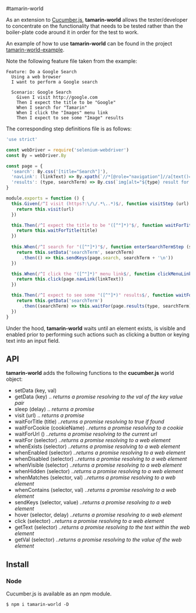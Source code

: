 #tamarin-world

As an extension to [Cucumber.js](https://www.npmjs.com/package/cucumber), __tamarin-world__ allows the tester/developer to concentrate on the functionality that needs to be tested rather than the boiler-plate code around it in order for the test to work.

An example of how to use __tamarin-world__ can be found in the project [tamarin-world-example](https://github.com/ajaxscape/tamarin-world-example).

Note the following feature file taken from the example:

```gherkin
Feature: Do a Google Search
  Using a web browser
  I want to perform a Google search

  Scenario: Google Search
    Given I visit http://google.com
    Then I expect the title to be "Google"
    When I search for "Tamarin"
    When I click the "Images" menu link
    Then I expect to see some "Image" results
```

The corresponding step definitions file is as follows:

```javascript
'use strict'

const webDriver = require('selenium-webdriver')
const By = webDriver.By

const page = {
  'search': By.css('[title="Search"]'),
  'navLink': (linkText) => By.xpath(`//*[@role="navigation"]//a[text()="${linkText}"]`),
  'results': (type, searchTerm) => By.css(`img[alt="${type} result for ${searchTerm}"]`)
}

module.exports = function () {
  this.Given(/^I visit (https?:\/\/.*\..*)$/, function visitStep (url) {
    return this.visit(url)
  })

  this.Then(/^I expect the title to be "([^"]*)"$/, function waitForTitleStep (title) {
    return this.waitForTitle(title)
  })
  
  this.When(/^I search for "([^"]*)"$/, function enterSearchTermStep (searchTerm) {
    return this.setData('searchTerm', searchTerm)
      .then(() => this.sendKeys(page.search, searchTerm + '\n'))
  })

  this.When(/^I click the "([^"]*)" menu link$/, function clickMenuLinkStep (linkText) {
    return this.click(page.navLink(linkText))
  })

  this.Then(/^I expect to see some "([^"]*)" results$/, function waitForResultsStep (type) {
    return this.getData('searchTerm')
      .then((searchTerm) => this.waitFor(page.results(type, searchTerm)))
  })
}
```

Under the hood, __tamarin-world__ waits until an element exists, is visible and enabled prior to performing such actions such as clicking a button or keying text into an input field.

## API
__tamarin-world__ adds the following functions to the __cucumber.js__ world object:
* setData (key, val)
* getData (key) .. _returns a promise resolving to the val of the key value pair_
* sleep (delay) .. _returns a promise_
* visit (url) .. _returns a promise_
* waitForTitle (title) .._returns a promise resolving to true if found_
* waitForCookie (cookieName) .._returns a promise resolving to a cookie_
* waitForUrl () .._returns a promise resolving to the current url_
* waitFor (selector) .._returns a promise resolving to a web element_
* whenExists (selector) .._returns a promise resolving to a web element_
* whenEnabled (selector) .._returns a promise resolving to a web element_
* whenDisabled (selector) .._returns a promise resolving to a web element_
* whenVisible (selector) .._returns a promise resolving to a web element_
* whenHidden (selector) .._returns a promise resolving to a web element_
* whenMatches (selector, val) .._returns a promise resolving to a web element_
* whenContains (selector, val) .._returns a promise resolving to a web element_
* sendKeys (selector, value) .._returns a promise resolving to a web element_
* hover (selector, delay) .._returns a promise resolving to a web element_
* click (selector) .._returns a promise resolving to a web element_
* getText (selector) .._returns a promise resolving to the text within the web element_
* getVal (selector) .._returns a promise resolving to the value of the web element_

## Install

### Node

Cucumber.js is available as an npm module.

``` shell
$ npm i tamarin-world -D
```